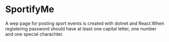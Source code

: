 # SportifyMe
A wep page for posting sport events is created with dotnet and React.When registering password should have at least one capital letter, one number and one special charachter.
